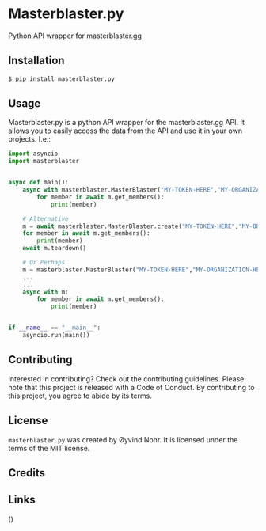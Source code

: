 # Masterblaster.py
Python API wrapper for masterblaster.gg
## Installation

```bash
$ pip install masterblaster.py
```

## Usage

Masterblaster.py is a python API wrapper for the masterblaster.gg API. It allows you to easily access the data from the API and use it in your own projects.
I.e.:

```python
import asyncio
import masterblaster


async def main():
    async with masterblaster.MasterBlaster("MY-TOKEN-HERE","MY-ORGANIZATION-HERE") as m:
        for member in await m.get_members():
            print(member)

    # Alternative
    m = await masterblaster.MasterBlaster.create("MY-TOKEN-HERE","MY-ORGANIZATION-HERE")
    for member in await m.get_members():
        print(member)
    await m.teardown()

    # Or Perhaps
    m = masterblaster.MasterBlaster("MY-TOKEN-HERE","MY-ORGANIZATION-HERE")
    ...
    ...
    async with m:
        for member in await m.get_members():
            print(member)


if __name__ == "__main__":
    asyncio.run(main())
```

## Contributing

Interested in contributing? Check out the contributing guidelines. 
Please note that this project is released with a Code of Conduct. 
By contributing to this project, you agree to abide by its terms.

## License

`masterblaster.py` was created by Øyvind Nohr. It is licensed under the terms
of the MIT license.

## Credits

## Links
()